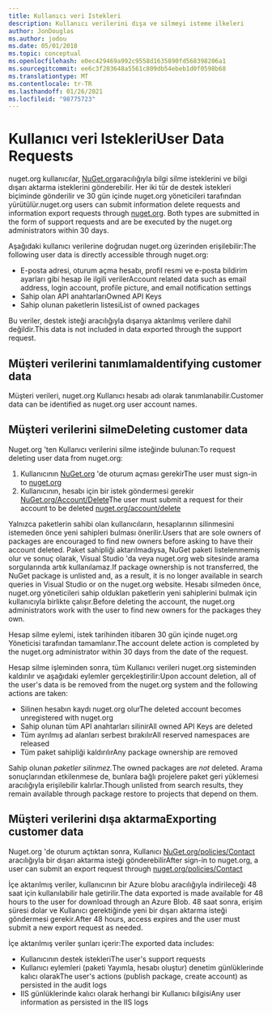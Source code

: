 ```yaml
---
title: Kullanıcı veri Istekleri
description: Kullanıcı verilerini dışa ve silmeyi isteme ilkeleri
author: JonDouglas
ms.author: jodou
ms.date: 05/01/2018
ms.topic: conceptual
ms.openlocfilehash: e0ec429469a992c9558d1635890fd568398206a1
ms.sourcegitcommit: ee6c3f203648a5561c809db54ebeb1d0f0598b68
ms.translationtype: MT
ms.contentlocale: tr-TR
ms.lasthandoff: 01/26/2021
ms.locfileid: "98775723"
---
```

# <a name="user-data-requests"></a><span data-ttu-id="2d255-103">Kullanıcı veri Istekleri</span><span class="sxs-lookup"><span data-stu-id="2d255-103">User Data Requests</span></span>

<span data-ttu-id="2d255-104">nuget.org kullanıcılar, [NuGet.org](https://www.nuget.org)aracılığıyla bilgi silme isteklerini ve bilgi dışarı aktarma isteklerini gönderebilir. Her iki tür de destek istekleri biçiminde gönderilir ve 30 gün içinde nuget.org yöneticileri tarafından yürütülür.</span><span class="sxs-lookup"><span data-stu-id="2d255-104">nuget.org users can submit information delete requests and information export requests through [nuget.org](https://www.nuget.org). Both types are submitted in the form of support requests and are be executed by the nuget.org administrators within 30 days.</span></span>

<span data-ttu-id="2d255-105">Aşağıdaki kullanıcı verilerine doğrudan nuget.org üzerinden erişilebilir:</span><span class="sxs-lookup"><span data-stu-id="2d255-105">The following user data is directly accessible through nuget.org:</span></span>

* <span data-ttu-id="2d255-106">E-posta adresi, oturum açma hesabı, profil resmi ve e-posta bildirim ayarları gibi hesap ile ilgili veriler</span><span class="sxs-lookup"><span data-stu-id="2d255-106">Account related data such as email address, login account, profile picture, and email notification settings</span></span>
* <span data-ttu-id="2d255-107">Sahip olan API anahtarları</span><span class="sxs-lookup"><span data-stu-id="2d255-107">Owned API Keys</span></span>
* <span data-ttu-id="2d255-108">Sahip olunan paketlerin listesi</span><span class="sxs-lookup"><span data-stu-id="2d255-108">List of owned packages</span></span>

<span data-ttu-id="2d255-109">Bu veriler, destek isteği aracılığıyla dışarıya aktarılmış verilere dahil değildir.</span><span class="sxs-lookup"><span data-stu-id="2d255-109">This data is not included in data exported through the support request.</span></span>

## <a name="identifying-customer-data"></a><span data-ttu-id="2d255-110">Müşteri verilerini tanımlama</span><span class="sxs-lookup"><span data-stu-id="2d255-110">Identifying customer data</span></span>

<span data-ttu-id="2d255-111">Müşteri verileri, nuget.org Kullanıcı hesabı adı olarak tanımlanabilir.</span><span class="sxs-lookup"><span data-stu-id="2d255-111">Customer data can be identified as nuget.org user account names.</span></span>

## <a name="deleting-customer-data"></a><span data-ttu-id="2d255-112">Müşteri verilerini silme</span><span class="sxs-lookup"><span data-stu-id="2d255-112">Deleting customer data</span></span>

<span data-ttu-id="2d255-113">Nuget.org 'ten Kullanıcı verilerini silme isteğinde bulunan:</span><span class="sxs-lookup"><span data-stu-id="2d255-113">To request deleting user data from nuget.org:</span></span>

1. <span data-ttu-id="2d255-114">Kullanıcının [NuGet.org](https://www.nuget.org) 'de oturum açması gerekir</span><span class="sxs-lookup"><span data-stu-id="2d255-114">The user must sign-in to [nuget.org](https://www.nuget.org)</span></span>
1. <span data-ttu-id="2d255-115">Kullanıcının, hesabı için bir istek göndermesi gerekir [NuGet.org/Account/Delete](https://www.nuget.org/account/delete)</span><span class="sxs-lookup"><span data-stu-id="2d255-115">The user must submit a request for their account to be deleted [nuget.org/account/delete](https://www.nuget.org/account/delete)</span></span>

<span data-ttu-id="2d255-116">Yalnızca paketlerin sahibi olan kullanıcıların, hesaplarının silinmesini istemeden önce yeni sahipleri bulması önerilir.</span><span class="sxs-lookup"><span data-stu-id="2d255-116">Users that are sole owners of packages are encouraged to find new owners before asking to have their account deleted.</span></span> <span data-ttu-id="2d255-117">Paket sahipliği aktarılmadıysa, NuGet paketi listelenmemiş olur ve sonuç olarak, Visual Studio 'da veya nuget.org web sitesinde arama sorgularında artık kullanılamaz.</span><span class="sxs-lookup"><span data-stu-id="2d255-117">If package ownership is not transferred, the NuGet package is unlisted and, as a result, it is no longer available in search queries in Visual Studio or on the nuget.org website.</span></span> <span data-ttu-id="2d255-118">Hesabı silmeden önce, nuget.org yöneticileri sahip oldukları paketlerin yeni sahiplerini bulmak için kullanıcıyla birlikte çalışır.</span><span class="sxs-lookup"><span data-stu-id="2d255-118">Before deleting the account, the nuget.org administrators work with the user to find new owners for the packages they own.</span></span>

<span data-ttu-id="2d255-119">Hesap silme eylemi, istek tarihinden itibaren 30 gün içinde nuget.org Yöneticisi tarafından tamamlanır.</span><span class="sxs-lookup"><span data-stu-id="2d255-119">The account delete action is completed by the nuget.org administrator within 30 days from the date of the request.</span></span>

<span data-ttu-id="2d255-120">Hesap silme işleminden sonra, tüm Kullanıcı verileri nuget.org sisteminden kaldırılır ve aşağıdaki eylemler gerçekleştirilir:</span><span class="sxs-lookup"><span data-stu-id="2d255-120">Upon account deletion, all of the user's data is be removed from the nuget.org system and the following actions are taken:</span></span>

* <span data-ttu-id="2d255-121">Silinen hesabın kaydı nuget.org olur</span><span class="sxs-lookup"><span data-stu-id="2d255-121">The deleted account becomes unregistered with nuget.org</span></span>
* <span data-ttu-id="2d255-122">Sahip olunan tüm API anahtarları silinir</span><span class="sxs-lookup"><span data-stu-id="2d255-122">All owned API Keys are deleted</span></span>
* <span data-ttu-id="2d255-123">Tüm ayrılmış ad alanları serbest bırakılır</span><span class="sxs-lookup"><span data-stu-id="2d255-123">All reserved namespaces are released</span></span>
* <span data-ttu-id="2d255-124">Tüm paket sahipliği kaldırılır</span><span class="sxs-lookup"><span data-stu-id="2d255-124">Any package ownership are removed</span></span>

<span data-ttu-id="2d255-125">Sahip olunan *paketler silinmez.*</span><span class="sxs-lookup"><span data-stu-id="2d255-125">The owned packages are *not* deleted.</span></span> <span data-ttu-id="2d255-126">Arama sonuçlarından etkilenmese de, bunlara bağlı projelere paket geri yüklemesi aracılığıyla erişilebilir kalırlar.</span><span class="sxs-lookup"><span data-stu-id="2d255-126">Though unlisted from search results, they remain available through package restore to projects that depend on them.</span></span>

## <a name="exporting-customer-data"></a><span data-ttu-id="2d255-127">Müşteri verilerini dışa aktarma</span><span class="sxs-lookup"><span data-stu-id="2d255-127">Exporting customer data</span></span>

<span data-ttu-id="2d255-128">Nuget.org 'de oturum açtıktan sonra, Kullanıcı [NuGet.org/policies/Contact](https://www.nuget.org/policies/Contact) aracılığıyla bir dışarı aktarma isteği gönderebilir</span><span class="sxs-lookup"><span data-stu-id="2d255-128">After sign-in to nuget.org, a user can submit an export request through [nuget.org/policies/Contact](https://www.nuget.org/policies/Contact)</span></span>

<span data-ttu-id="2d255-129">İçe aktarılmış veriler, kullanıcının bir Azure blobu aracılığıyla indirileceği 48 saat için kullanılabilir hale getirilir.</span><span class="sxs-lookup"><span data-stu-id="2d255-129">The data exported is made available for 48 hours to the user for download through an Azure Blob.</span></span> <span data-ttu-id="2d255-130">48 saat sonra, erişim süresi dolar ve Kullanıcı gerektiğinde yeni bir dışarı aktarma isteği göndermesi gerekir.</span><span class="sxs-lookup"><span data-stu-id="2d255-130">After 48 hours, access expires and the user must submit a new export request as needed.</span></span>

<span data-ttu-id="2d255-131">İçe aktarılmış veriler şunları içerir:</span><span class="sxs-lookup"><span data-stu-id="2d255-131">The exported data includes:</span></span>

* <span data-ttu-id="2d255-132">Kullanıcının destek istekleri</span><span class="sxs-lookup"><span data-stu-id="2d255-132">The user's support requests</span></span>
* <span data-ttu-id="2d255-133">Kullanıcı eylemleri (paketi Yayımla, hesabı oluştur) denetim günlüklerinde kalıcı olarak</span><span class="sxs-lookup"><span data-stu-id="2d255-133">The user's actions (publish package, create account) as persisted in the audit logs</span></span>
* <span data-ttu-id="2d255-134">IIS günlüklerinde kalıcı olarak herhangi bir Kullanıcı bilgisi</span><span class="sxs-lookup"><span data-stu-id="2d255-134">Any user information as persisted in the IIS logs</span></span>
